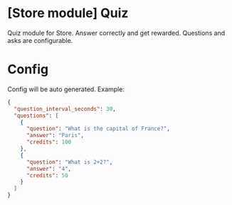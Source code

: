 # [Store module] Quiz
Quiz module for Store. Answer correctly and get rewarded. Questions and asks are configurable.

# Config
Config will be auto generated. Example:
```json
{
  "question_interval_seconds": 30,
  "questions": [
    {
      "question": "What is the capital of France?",
      "answer": "Paris",
      "credits": 100
    },
    {
      "question": "What is 2+2?",
      "answer": "4",
      "credits": 50
    }
  ]
}
```
